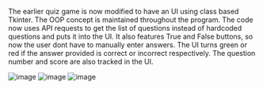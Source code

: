 The earlier quiz game is now modified to have an UI using class based Tkinter. The OOP concept is maintained throughout the program.
The code now uses API requests to get the list of questions instead of hardcoded questions and puts it into the UI. It also features True and False buttons, so now the user dont have to manually enter answers.
The UI turns green or red if the answer provided is correct or incorrect respectively. The question number and score are also tracked in the UI.

![image](https://user-images.githubusercontent.com/25523043/125952223-9aac975d-221d-40a0-b5dc-a353dc9ee152.png)
![image](https://user-images.githubusercontent.com/25523043/125952262-9d77bbba-0733-4568-8215-59ee35bcb197.png)
![image](https://user-images.githubusercontent.com/25523043/125952423-ce580057-91d4-4e87-a297-fd9cbf224235.png)
